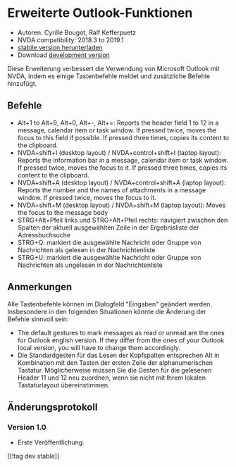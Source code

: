 # Erweiterte Outlook-Funktionen #

* Autoren: Cyrille Bougot, Ralf Kefferpuetz
* NVDA compatibility: 2018.3 to 2019.1
* [stabile version herunterladen][1]
* Download [development version][2]

Diese Erweiterung verbessert die Verwendung von Microsoft Outlook mit NVDA,
indem es einige Tastenbefehle meldet und zusätzliche Befehle hinzufügt.

## Befehle

* Alt+1 to Alt+9, Alt+0, Alt+-, Alt+=: Reports the header field 1 to 12 in a
  message, calendar item or task window. If pressed twice, moves the focus
  to this field if possible. If pressed three times, copies its content to
  the clipboard.
* NVDA+shift+I (desktop layout) / NVDA+control+shift+I (laptop layout):
  Reports the information bar in a message, calendar item or task window. If
  pressed twice, moves the focus to it. If pressed three times, copies its
  content to the clipboard.
* NVDA+shift+A (desktop layout) / NVDA+control+shift+A (laptop layout):
  Reports the number and the names of attachments in a message window. If
  pressed twice, moves the focus to it.
* NVDA+shift+M (desktop layout) / NVDA+shift+M (laptop layout): Moves the
  focus to the message body
* STRG+Alt+Pfeil links und STRG+Alt+Pfeil rechts: navigiert zwischen den
  Spalten der aktuell ausgewählten Zeile in der Ergebnisliste der
  Adressbuchsuche
* STRG+Q: markiert die ausgewählte Nachricht oder Gruppe von Nachrichten als
  gelesen in der Nachrichtenliste
* STRG+U: markiert die ausgewählte Nachricht oder Gruppe von Nachrichten als
  ungelesen in der Nachrichtenliste

## Anmerkungen

Alle Tastenbefehle können im Dialogfeld "Eingaben" geändert
werden. Insbesondere in den folgenden Situationen könnte die Änderung der
Befehle sinnvoll sein:

* The default gestures to mark messages as read or unread are the ones for
  Outlook english version. If they differ from the ones of your Outlook
  local version, you will have to change them accordingly.
* Die Standardgesten für das Lesen der Kopfspalten entsprechen Alt in
  Kombination mit den Tasten der ersten Zeile der alphanumerischen
  Tastatur. Möglicherweise müssen Sie die Gesten für die gelesenen Header 11
  und 12 neu zuordnen, wenn sie nicht mit Ihrem lokalen Tastaturlayout
  übereinstimmen.

## Änderungsprotokoll

### Version 1.0

* Erste Veröffentlichung.

[[!tag dev stable]]

[1]: https://addons.nvda-project.org/files/get.php?file=outlookextended

[2]: https://addons.nvda-project.org/files/get.php?file=outlookextended
